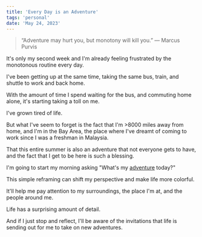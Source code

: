 ```yaml
---
title: 'Every Day is an Adventure'
tags: 'personal'
date: 'May 24, 2023'
---
```


> “Adventure may hurt you, but monotony will kill you.” — Marcus Purvis

It's only my second week and I'm already feeling frustrated by the monotonous routine every day.

I've been getting up at the same time, taking the same bus, train, and shuttle to work and back home.

With the amount of time I spend waiting for the bus, and commuting home alone, it's starting taking a toll on me.

I've grown tired of life.

But what I've seem to forget is the fact that I'm >8000 miles away from home, and I'm in the Bay Area, the place where I've dreamt of coming to work since I was a freshman in Malaysia.

That this entire summer is also an adventure that not everyone gets to have, and the fact that I get to be here is such a blessing.

I'm going to start my morning asking "What's my [adventure](https://critter.blog/2023/01/31/what-would-this-look-like-if-it-was-an-adventure/) today?"

This simple reframing can shift my perspective and make life more colorful.

It'll help me pay attention to my surroundings, the place I'm at, and the people around me.

Life has a surprising amount of detail.

And if I just stop and reflect, I'll be aware of the invitations that life is sending out for me to take on new adventures.
